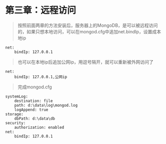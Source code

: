 # 第三章：远程访问

> 按照前面两章的方法安装后，服务器上的MongoDB，是可以被远程访问的，如果只想本地访问，可以在mongod.cfg中追加net.bindIp，设置成本地ip
```
net:
    bindIp: 127.0.0.1
```
>也可以在本地ip后追加公网ip，用逗号隔开，就可以重新被外网访问了
```
net:
    bindIp: 127.0.0.1,公网ip
```
>完成mongod.cfg
```
systemLog:
    destination: file
    path: d:\data\log\mongod.log
    logAppend: true
storage:
    dbPath: d:\data\db
security:
    authorization: enabled
net:
    bindIp: 127.0.0.1
```